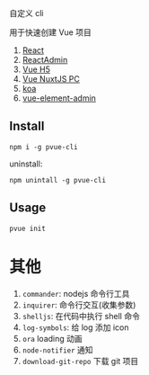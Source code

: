 

自定义 cli 

用于快速创建 Vue 项目

1. [React](https://github.com/fangmd/react-ts-template)
2. [ReactAdmin](https://github.com/fangmd/react-admin-template)
3. [Vue H5](https://github.com/fangmd/pvue)
4. [Vue NuxtJS PC](https://github.com/fangmd/pnuxt-pc)
5. [koa](https://github.com/fangmd/pkoa)
6. [vue-element-admin](https://github.com/fangmd/vue-element-admin)


## Install

```
npm i -g pvue-cli
```

uninstall:

```
npm unintall -g pvue-cli
```

## Usage

```
pvue init
```


# 其他

1. `commander`: nodejs 命令行工具
2. `inquirer`: 命令行交互(收集参数)
3. `shelljs`: 在代码中执行 shell 命令
4. `log-symbols`: 给 log 添加 icon
5. `ora` loading 动画
6. `node-notifier` 通知
7. `download-git-repo` 下载 git 项目

